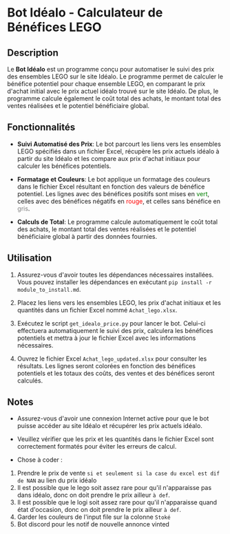 # Bot Idéalo - Calculateur de Bénéfices LEGO

## Description

Le **Bot Idéalo** est un programme conçu pour automatiser le suivi des prix des ensembles LEGO sur le site Idéalo. Le programme permet de calculer le bénéfice potentiel pour chaque ensemble LEGO, en comparant le prix d'achat initial avec le prix actuel idéalo trouvé sur le site Idéalo. De plus, le programme calcule également le coût total des achats, le montant total des ventes réalisées et le potentiel bénéficiaire global.

## Fonctionnalités

- **Suivi Automatisé des Prix**: Le bot parcourt les liens vers les ensembles LEGO spécifiés dans un fichier Excel, récupère les prix actuels idéalo à partir du site Idéalo et les compare aux prix d'achat initiaux pour calculer les bénéfices potentiels.

- **Formatage et Couleurs**: Le bot applique un formatage des couleurs dans le fichier Excel résultant en fonction des valeurs de bénéfice potentiel. Les lignes avec des bénéfices positifs sont mises en <span style="color:green">vert</span>, celles avec des bénéfices négatifs en <span style="color:red">rouge</span>, et celles sans bénéfice en <span style="color:grey">gris</span>.

- **Calculs de Total**: Le programme calcule automatiquement le coût total des achats, le montant total des ventes réalisées et le potentiel bénéficiaire global à partir des données fournies.

## Utilisation

1. Assurez-vous d'avoir toutes les dépendances nécessaires installées. Vous pouvez installer les dépendances en exécutant `pip install -r module_to_install.md`.

2. Placez les liens vers les ensembles LEGO, les prix d'achat initiaux et les quantités dans un fichier Excel nommé `Achat_lego.xlsx`.

3. Exécutez le script `get_idealo_price.py` pour lancer le bot. Celui-ci effectuera automatiquement le suivi des prix, calculera les bénéfices potentiels et mettra à jour le fichier Excel avec les informations nécessaires.

4. Ouvrez le fichier Excel `Achat_lego_updated.xlsx` pour consulter les résultats. Les lignes seront colorées en fonction des bénéfices potentiels et les totaux des coûts, des ventes et des bénéfices seront calculés.

## Notes

- Assurez-vous d'avoir une connexion Internet active pour que le bot puisse accéder au site Idéalo et récupérer les prix actuels idéalo.

- Veuillez vérifier que les prix et les quantités dans le fichier Excel sont correctement formatés pour éviter les erreurs de calcul.

- Chose à coder : 
1.  Prendre le prix de vente `si et seulement si la case du excel est dif de NAN` au lien du prix idéalo
2.  Il est possible que le lego soit assez rare pour qu'il n'apparaisse pas dans idéalo, donc on doit prendre le prix ailleur `à def`.
3.  Il est possible que le logi soit assez rare pour qu'il n'apparaisse quand état d'occasion, donc on doit prendre le prix ailleur `à def`.
4.  Garder les couleurs de l'input file sur la colonne `Stoké`
5.  Bot discord pour les notif de nouvelle annonce vinted